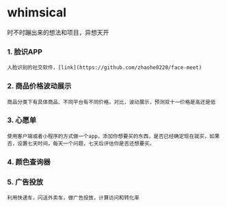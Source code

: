 # whimsical
时不时蹦出来的想法和项目，异想天开

### 1. 脸识APP
    人脸识别的社交软件，[link](https://github.com/zhaohe0220/face-meet)
### 2. 商品价格波动展示
    商品分类下有具体商品、不同平台有不同价格，对比，波动展示，预测双十一价格是高还是低
### 3. 心愿单
    使用客户端或者小程序的方式做一个app，添加你想要买的东西，是否已经确定现在就买，如果否，设置七天时间，每天一个问题，七天后评估你是否还想要买。
### 4. 颜色查询器
### 5. 广告投放
    利用快递车，闪送外卖车，做广告投放，计算访问和转化率
